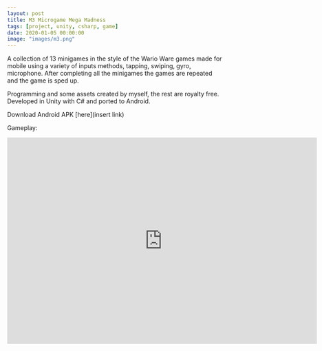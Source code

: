 ```yaml
---
layout: post
title: M3 Microgame Mega Madness
tags: [project, unity, csharp, game]
date: 2020-01-05 00:00:00
image: "images/m3.png"
---
```


A collection of 13 minigames in the style of the Wario Ware games made for mobile using a variety of inputs methods, tapping, swiping, gyro, microphone.
After completing all the minigames the games are repeated and the game is sped up.

Programming and some assets created by myself, the rest are royalty free. Developed in Unity with C# and ported to Android.

Download Android APK [here](insert link)

Gameplay:
<iframe width="720" height="480" src="https://www.youtube.com/embed/rW7PLEpA9r0" frameborder="0" allow="accelerometer; autoplay; encrypted-media; gyroscope; picture-in-picture" allowfullscreen>&nbsp</iframe>